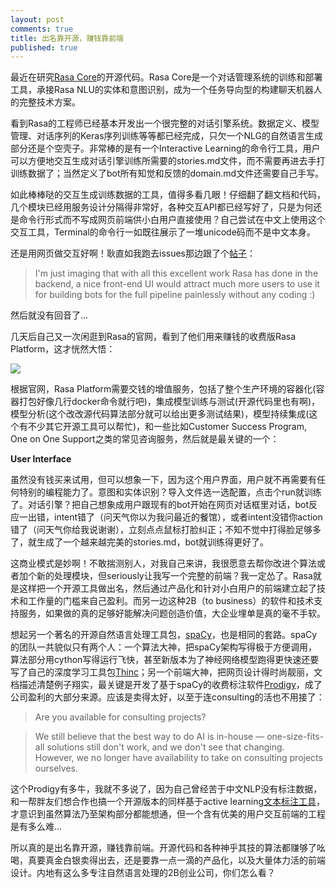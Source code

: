 ```yaml
---
layout: post
comments: true
title: 出名靠开源，赚钱靠前端
published: true
---
```


最近在研究[Rasa Core](https://github.com/RasaHQ/rasa_core)的开源代码。Rasa Core是一个对话管理系统的训练和部署工具，承接Rasa NLU的实体和意图识别，成为一个任务导向型的构建聊天机器人的完整技术方案。

看到Rasa的工程师已经基本开发出一个很完整的对话引擎系统。数据定义、模型管理、对话序列的Keras序列训练等等都已经完成，只欠一个NLG的自然语言生成部分还是个空壳子。非常棒的是有一个Interactive Learning的命令行工具，用户可以方便地交互生成对话引擎训练所需要的stories.md文件，而不需要再进去手打训练数据了；当然定义了bot所有知觉和反馈的domain.md文件还需要自己手写。

如此棒棒哒的交互生成训练数据的工具，值得多看几眼！仔细翻了翻文档和代码，几个模块已经用服务设计分隔得非常好，各种交互API都已经写好了，只是为何还是命令行形式而不写成网页前端供小白用户直接使用？自己尝试在中文上使用这个交互工具，Terminal的命令行一如既往展示了一堆unicode码而不是中文本身。

还是用网页做交互好啊！耿直如我跑去issues那边跟了个[帖子](https://github.com/RasaHQ/rasa_core/issues/343)：

> I'm just imaging that with all this excellent work Rasa has done in the backend, a nice front-end UI would attract much more users to use it for building bots for the full pipeline painlessly without any coding :)

然后就没有回音了...

几天后自己又一次闲逛到Rasa的官网，看到了他们用来赚钱的收费版Rasa Platform，这才恍然大悟：

![](http://rasa.com/docs/platform/_images/rasa-platform-diagram.png)

根据官网，Rasa Platform需要交钱的增值服务，包括了整个生产环境的容器化(容器打包好像几行docker命令就行吧)，集成模型训练与测试(开源代码里也有啊)，模型分析(这个改改源代码算法部分就可以给出更多测试结果)，模型持续集成(这个有不少其它开源工具可以帮忙)，和一些比如Customer Success Program, One on One Support之类的常见咨询服务，然后就是最关键的一个：

**User Interface**

虽然没有钱买来试用，但可以想象一下，因为这个用户界面，用户就不再需要有任何特别的编程能力了。意图和实体识别？导入文件选一选配置，点击个run就训练了。对话引擎？把自己想象成用户跟现有的bot开始在网页对话框里对话，bot反应一出错，intent错了（问天气你以为我问最近的餐馆），或者intent没错你action错了（问天气你给我说谢谢），立刻点点鼠标打脸纠正；不知不觉中打得脸足够多了，就生成了一个越来越完美的stories.md，bot就训练得更好了。

这商业模式是妙啊！不敢揣测别人，对我自己来讲，我很愿意去帮你改进个算法或者加个新的处理模块，但seriously让我写一个完整的前端？我一定怂了。Rasa就是这样把一个开源工具做出名，然后通过产品化和针对小白用户的前端建立起了技术和工作量的门槛来自己盈利。而另一边这种2B（to business）的软件和技术支持服务，如果做的真的足够好能解决问题创造价值，大企业埋单是真的毫不手软。

想起另一个著名的开源自然语言处理工具包，[spaCy](https://github.com/explosion/spaCy)，也是相同的套路。spaCy的团队一共貌似只有两个人：一个算法大神，把spaCy架构写得极于方便调用，算法部分用cython写得运行飞快，甚至新版本为了神经网络模型跑得更快速还要写了自己的深度学习工具包[Thinc](https://github.com/explosion/thinc)；另一个前端大神，把网页设计得时尚靓丽，文档描述清楚例子翔实，最关键是开发了基于spaCy的收费标注软件[Prodigy](https://prodi.gy/)，成了公司盈利的大部分来源。应该是卖得太好，以至于连consulting的活也不用接了：

> Are you available for consulting projects?

> We still believe that the best way to do AI is in-house — one-size-fits-all solutions still don't work, and we don't see that changing. However, we no longer have availability to take on consulting projects ourselves.

这个Prodigy有多牛，我就不多说了，因为自己曾经苦于中文NLP没有标注数据，和一帮胖友们想合作也搞一个开源版本的同样基于active learning[文本标注工具](https://github.com/deepwel/Chinese-Annotator)，才意识到虽然算法乃至架构部分都能想通，但一个含有优美的用户交互前端的工程是有多么难...

所以真的是出名靠开源，赚钱靠前端。开源代码和各种神乎其技的算法都赚够了吆喝，真要真金白银卖得出去，还是要靠一点一滴的产品化，以及大量体力活的前端设计。内地有这么多专注自然语言处理的2B创业公司，你们怎么看？



